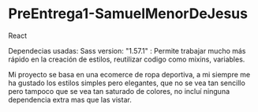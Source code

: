 # PreEntrega1-SamuelMenorDeJesus
React

Dependecias usadas:
Sass version: "1.57.1" : Permite trabajar mucho más rápido en la creación de estilos, reutilizar codigo como mixins, variables.


Mi proyecto se basa en una ecomerce de ropa deportiva, a mi siempre me ha gustado los estilos simples pero elegantes, que no se vea tan sencillo pero tampoco que se vea tan saturado de colores, no incluí ninguna dependencia extra mas que las vistar.
